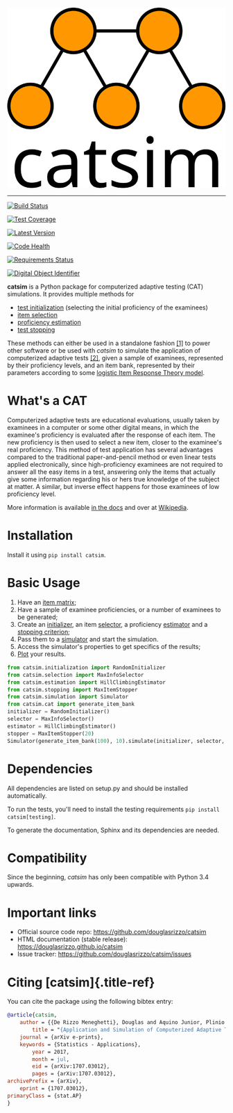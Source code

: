 <p align="center">
  <img src="sphinx/logo_text.svg?sanitize=true" alt="Logo" />
</p>

------------------------------------------------------------------------

[![Build Status](https://travis-ci.org/douglasrizzo/catsim.svg?branch=master)](https://travis-ci.org/douglasrizzo/catsim)

[![Test Coverage](https://coveralls.io/repos/github/douglasrizzo/catsim/badge.svg?branch=master)](https://coveralls.io/github/douglasrizzo/catsim?branch=master)

[![Latest Version](https://badge.fury.io/py/catsim.svg)](https://badge.fury.io/py/catsim)

[![Code Health](https://landscape.io/github/douglasrizzo/catsim/master/landscape.svg?style=flat)](https://landscape.io/github/douglasrizzo/catsim/master)

[![Requirements Status](https://requires.io/github/douglasrizzo/catsim/requirements.svg?branch=master)](https://requires.io/github/douglasrizzo/catsim/requirements/?branch=master)

[![Digital Object Identifier](https://zenodo.org/badge/doi/10.5281/zenodo.46420.svg)](http://dx.doi.org/10.5281/zenodo.46420)

**catsim** is a Python package for computerized adaptive testing (CAT)
simulations. It provides multiple methods for

-   [test
    initialization](https://douglasrizzo.github.io/catsim/initialization.html)
    (selecting the initial proficiency of the examinees)
-   [item
    selection](https://douglasrizzo.github.io/catsim/selection.html)
-   [proficiency
    estimation](https://douglasrizzo.github.io/catsim/estimation.html)
-   [test stopping](https://douglasrizzo.github.io/catsim/stopping.html)

These methods can either be used in a standalone fashion
[\[1\]](https://douglasrizzo.github.io/catsim/introduction.html#autonomous-usage)
to power other software or be used with *catsim* to simulate the
application of computerized adaptive tests
[\[2\]](https://douglasrizzo.github.io/catsim/introduction.html#running-simulations),
given a sample of examinees, represented by their proficiency levels,
and an item bank, represented by their parameters according to some
[logistic Item Response Theory
model](https://douglasrizzo.github.io/catsim/introduction.html#item-response-theory-models).

What\'s a CAT
=============

Computerized adaptive tests are educational evaluations, usually taken
by examinees in a computer or some other digital means, in which the
examinee\'s proficiency is evaluated after the response of each item.
The new proficiency is then used to select a new item, closer to the
examinee\'s real proficiency. This method of test application has
several advantages compared to the traditional paper-and-pencil method
or even linear tests applied electronically, since high-proficiency
examinees are not required to answer all the easy items in a test,
answering only the items that actually give some information regarding
his or hers true knowledge of the subject at matter. A similar, but
inverse effect happens for those examinees of low proficiency level.

More information is available [in the
docs](https://douglasrizzo.github.io/catsim/introduction.html) and over
at
[Wikipedia](https://en.wikipedia.org/wiki/Computerized_adaptive_testing).

Installation
============

Install it using `pip install catsim`.

Basic Usage
===========

1.  Have an [item
    matrix](https://douglasrizzo.github.io/catsim/item_matrix.html);
2.  Have a sample of examinee proficiencies, or a number of examinees to
    be generated;
3.  Create an
    [initializer](https://douglasrizzo.github.io/catsim/initialization.html),
    an item
    [selector](https://douglasrizzo.github.io/catsim/selection.html), a
    proficiency
    [estimator](https://douglasrizzo.github.io/catsim/estimation.html)
    and a [stopping
    criterion](https://douglasrizzo.github.io/catsim/stopping.html);
4.  Pass them to a
    [simulator](https://douglasrizzo.github.io/catsim/simulation.html)
    and start the simulation.
5.  Access the simulator\'s properties to get specifics of the results;
6.  [Plot](https://douglasrizzo.github.io/catsim/plot.html) your
    results.

```python
from catsim.initialization import RandomInitializer
from catsim.selection import MaxInfoSelector
from catsim.estimation import HillClimbingEstimator
from catsim.stopping import MaxItemStopper
from catsim.simulation import Simulator
from catsim.cat import generate_item_bank
initializer = RandomInitializer()
selector = MaxInfoSelector()
estimator = HillClimbingEstimator()
stopper = MaxItemStopper(20)
Simulator(generate_item_bank(100), 10).simulate(initializer, selector, estimator, stopper)
```

Dependencies
============

All dependencies are listed on setup.py and should be installed
automatically.

To run the tests, you\'ll need to install the testing requirements
`pip install catsim[testing]`.

To generate the documentation, Sphinx and its dependencies are needed.

Compatibility
=============

Since the beginning, *catsim* has only been compatible with Python 3.4
upwards.

Important links
===============

-   Official source code repo: <https://github.com/douglasrizzo/catsim>
-   HTML documentation (stable release):
    <https://douglasrizzo.github.io/catsim>
-   Issue tracker: <https://github.com/douglasrizzo/catsim/issues>

Citing [catsim]{.title-ref}
===========================

You can cite the package using the following bibtex entry:

```bibtex
@article{catsim,
    author = {{De Rizzo Meneghetti}, Douglas and Aquino Junior, Plinio Thomaz},
        title = "{Application and Simulation of Computerized Adaptive Tests Through the Package catsim}",
    journal = {arXiv e-prints},
    keywords = {Statistics - Applications},
        year = 2017,
        month = jul,
        eid = {arXiv:1707.03012},
        pages = {arXiv:1707.03012},
archivePrefix = {arXiv},
    eprint = {1707.03012},
primaryClass = {stat.AP}
}
```
